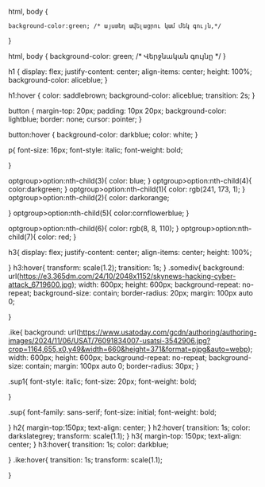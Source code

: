 html, body {
  
    background-color:green; /* այստեղ ավելացրու կամ մեկ գույն,*/
 
  }
  

  html, body {
    background-color: green; /* Վերջնական գույնը */
}

h1 {
    display: flex;
    justify-content: center;
    align-items: center;
    height: 100%;
    background-color: aliceblue;
}

h1:hover {
    color: saddlebrown;
    background-color: aliceblue;
    transition: 2s;
}

button {
    margin-top: 20px;
    padding: 10px 20px;
    background-color: lightblue;
    border: none;
    cursor: pointer;
}

button:hover {
    background-color: darkblue;
    color: white;
}





p{
    font-size: 16px;
    font-style: italic;
    font-weight: bold;
  
}


optgroup>option:nth-child(3){
    color: blue;
}
optgroup>option:nth-child(4){
    color:darkgreen;
}
optgroup>option:nth-child(1){
    color: rgb(241, 173, 1);
}
optgroup>option:nth-child(2){
    color: darkorange;

}
optgroup>option:nth-child(5){
    color:cornflowerblue;
}

optgroup>option:nth-child(6){
    color: rgb(8, 8, 110);
}
optgroup>option:nth-child(7){
    color: red;
}

h3{
    display: flex;
    justify-content: center;
    align-items: center;
    height: 100%;
    

}
h3:hover{
    transform: scale(1.2);
    transition: 1s;
}
.somediv{
    background: url(https://e3.365dm.com/24/10/2048x1152/skynews-hacking-cyber-attack_6719600.jpg);
    width: 600px;
    height: 600px;
    background-repeat: no-repeat;
    background-size: contain;
    border-radius: 20px;
    margin: 100px auto 0;
    
}

.ike{
    background: url(https://www.usatoday.com/gcdn/authoring/authoring-images/2024/11/06/USAT/76091834007-usatsi-3542906.jpg?crop=1164,655,x0,y49&width=660&height=371&format=pjpg&auto=webp);
    width: 600px;
    height: 600px;
    background-repeat: no-repeat;
    background-size: contain;
    margin: 100px auto 0;
    border-radius: 30px;
}


.sup1{
    font-style: italic;
    font-size: 20px;
    font-weight: bold;

}


.sup{
    font-family: sans-serif;
    font-size: initial;
    font-weight: bold;

}
h2{
    margin-top:150px;
    text-align: center;
}
h2:hover{
    transition: 1s;
    color: darkslategrey;
    transform: scale(1.1);
}
h3{
    margin-top: 150px;
    text-align: center;
}
h3:hover{
    transition: 1s;
    color: darkblue;

}
.ike:hover{
    transition: 1s;
    transform: scale(1.1);

}
